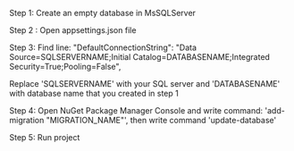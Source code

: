 Step 1: Create an empty database in MsSQLServer

Step 2 : Open appsettings.json file

Step 3: Find line: "DefaultConnectionString": "Data Source=SQLSERVERNAME;Initial Catalog=DATABASENAME;Integrated Security=True;Pooling=False",

Replace 'SQLSERVERNAME' with your SQL server and 'DATABASENAME' with database name
that you created in step 1

Step 4: Open NuGet Package Manager Console and write command: 'add-migration "MIGRATION_NAME"', then write command 'update-database'

Step 5: Run project
